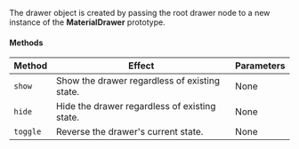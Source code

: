 The drawer object is created by passing the root drawer node to a new instance of the **MaterialDrawer** prototype.

#### Methods

| Method | Effect | Parameters |
|-----------|--------|---------|
| `show` | Show the drawer regardless of existing state. | None |
| `hide` | Hide the drawer regardless of existing state. | None |
| `toggle` | Reverse the drawer's current state. | None |
